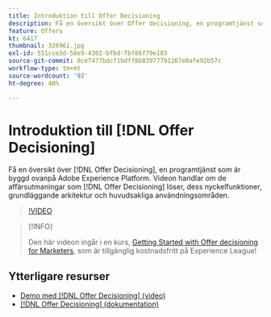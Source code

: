 ```yaml
---
title: Introduktion till Offer Decisioning
description: Få en översikt över Offer decisioning, en programtjänst som är byggd ovanpå Adobe Experience Platform.
feature: Offers
kt: 6417
thumbnail: 326961.jpg
exl-id: 551cce3d-58e9-4302-bfbd-fbf86f79e183
source-git-commit: 0ce7477bdcf1bdff8b83977791267e8afe92b57c
workflow-type: tm+mt
source-wordcount: '92'
ht-degree: 40%

---
```


# Introduktion till [!DNL Offer Decisioning]

Få en översikt över [!DNL Offer Decisioning], en programtjänst som är byggd ovanpå Adobe Experience Platform. Videon handlar om de affärsutmaningar som [!DNL Offer Decisioning] löser, dess nyckelfunktioner, grundläggande arkitektur och huvudsakliga användningsområden.


>[!VIDEO](https://video.tv.adobe.com/v/326961?quality=12&learn=on)

>[!INFO]
>
> Den här videon ingår i en kurs, [Getting Started with Offer decisioning for Marketers](https://experienceleague.adobe.com/?recommended=ExperiencePlatform-U-1-2020.1.offerdecisioning), som är tillgänglig kostnadsfritt på Experience League!

## Ytterligare resurser

* [Demo med [!DNL Offer Decisioning] (video)](demo-of-offer-decisioning.md)
* [[!DNL Offer Decisioning] (dokumentation)](https://experienceleague.adobe.com/docs/offer-decisioning/using/get-started/starting-offer-decisioning.html?lang=sv)
